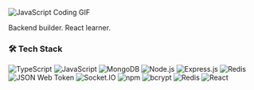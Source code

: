 
![JavaScript Coding GIF](https://media.giphy.com/media/Lny6Rw04nsOOc/giphy.gif)



Backend builder.
React learner.


### 🛠️ Tech Stack


![TypeScript](https://img.shields.io/badge/-TypeScript-007ACC?style=for-the-badge&logo=typescript&logoColor=white)
![JavaScript](https://img.shields.io/badge/-JavaScript-F7DF1E?style=for-the-badge&logo=javascript&logoColor=black)
![MongoDB](https://img.shields.io/badge/-MongoDB-47A248?style=for-the-badge&logo=mongodb&logoColor=white)
![Node.js](https://img.shields.io/badge/-Node.js-339933?style=for-the-badge&logo=node.js&logoColor=white)
![Express.js](https://img.shields.io/badge/-Express.js-000000?style=for-the-badge&logo=express&logoColor=white)
![Redis](https://img.shields.io/badge/-Redis-DC382D?style=for-the-badge&logo=redis&logoColor=white)
![JSON Web Token](https://img.shields.io/badge/-JWT-000000?style=for-the-badge&logo=json-web-token&logoColor=white)
![Socket.IO](https://img.shields.io/badge/-Socket.IO-010101?style=for-the-badge&logo=socket.io&logoColor=white)
![npm](https://img.shields.io/badge/-npm-CB3837?style=for-the-badge&logo=npm&logoColor=white)
![bcrypt](https://img.shields.io/badge/-bcrypt-9F3F00?style=for-the-badge&logo=openssl&logoColor=white)
![Redis](https://img.shields.io/badge/-Redis-DC382D?style=for-the-badge&logo=redis&logoColor=white)
![React](https://img.shields.io/badge/-React-20232A?style=for-the-badge&logo=react&logoColor=61DAFB)
